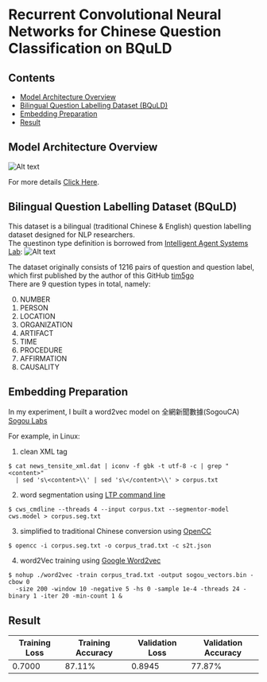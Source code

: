 # Recurrent Convolutional Neural Networks for Chinese Question Classification on BQuLD


## Contents
* [Model Architecture Overview](#model-architecture-overview)
* [Bilingual Question Labelling Dataset (BQuLD)](#bilingual-question-labelling-dataset-bquld)
* [Embedding Preparation](#embedding-preparation)
* [Result](#result)

## Model Architecture Overview
![Alt text](https://raw.githubusercontent.com/tim5go/cnn-question-classification-keras/master/img/rcnn_p1.png)
 
For more details  [Click Here](http://www.aaai.org/ocs/index.php/AAAI/AAAI15/paper/view/9745).

## Bilingual Question Labelling Dataset (BQuLD)
This dataset is a bilingual (traditional Chinese & English) question labelling dataset designed for NLP researchers. <br />
The questinon type definition is borrowed from [Intelligent Agent Systems Lab](http://iasl.iis.sinica.edu.tw/):
![Alt text](https://raw.githubusercontent.com/tim5go/cnn-question-classification-keras/master/img/question_type_p1.png)

The dataset originally consists of 1216 pairs of question and question label, which first published by the author of this GitHub [tim5go](https://github.com/tim5go)  <br />
There are 9 question types in total, namely:  <br />

0.  NUMBER
1.  PERSON
2.  LOCATION
3.  ORGANIZATION
4.  ARTIFACT
5.  TIME
6.  PROCEDURE
7.  AFFIRMATION
8.  CAUSALITY


## Embedding Preparation
In my experiment, I built a word2vec model on 全網新聞數據(SogouCA) [Sogou Labs](http://www.sogou.com/labs/resource/ca.php)  <br />

For example, in Linux: <br />

1. clean XML tag
```
$ cat news_tensite_xml.dat | iconv -f gbk -t utf-8 -c | grep "<content>" 
  | sed 's\<content>\\' | sed 's\</content>\\' > corpus.txt
```

2. word segmentation using [LTP command line](https://github.com/HIT-SCIR/ltp)
```
$ cws_cmdline --threads 4 --input corpus.txt --segmentor-model cws.model > corpus.seg.txt
```
3. simplified to traditional Chinese conversion using [OpenCC](https://github.com/BYVoid/OpenCC)
```
$ opencc -i corpus.seg.txt -o corpus_trad.txt -c s2t.json
```

4. word2Vec training using [Google Word2vec](https://code.google.com/archive/p/word2vec/source/default/source)
```
$ nohup ./word2vec -train corpus_trad.txt -output sogou_vectors.bin -cbow 0 
  -size 200 -window 10 -negative 5 -hs 0 -sample 1e-4 -threads 24 -binary 1 -iter 20 -min-count 1 &
```

## Result

Training Loss | Training Accuracy | Validation Loss| Validation Accuracy 
--- | --- | --- | --- 
0.7000 | 87.11% | 0.8945 | 77.87%
 


